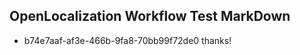 ## OpenLocalization Workflow Test MarkDown

* b74e7aaf-af3e-466b-9fa8-70bb99f72de0 
thanks!



<!--HONumber=Jan16_HO4-->
